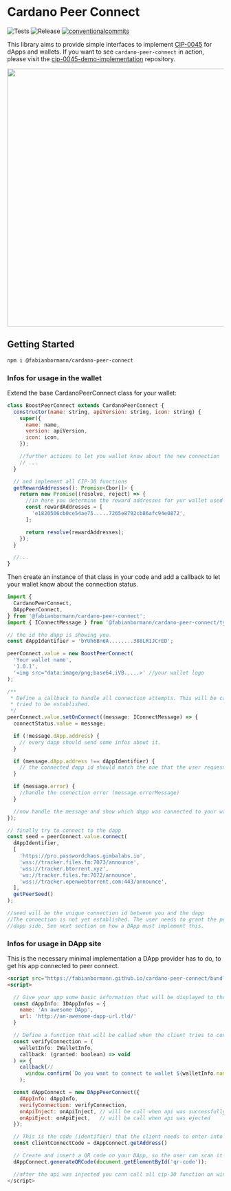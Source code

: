 # Cardano Peer Connect

<p align="left">
<img alt="Tests" src="https://img.shields.io/github/actions/workflow/status/fabianbormann/cardano-peer-connect/test.yml?label=Tests&style=for-the-badge" />
<img alt="Release" src="https://img.shields.io/github/actions/workflow/status/fabianbormann/cardano-peer-connect/release.yml?label=Release&style=for-the-badge" />
<a href="https://conventionalcommits.org"><img alt="conventionalcommits" src="https://img.shields.io/badge/Conventional%20Commits-1.0.0-%23FE5196?logo=conventionalcommits&style=for-the-badge" /></a>
</p>

This library aims to provide simple interfaces to implement [CIP-0045](https://github.com/cardano-foundation/CIPs/pull/395) for dApps and wallets.
If you want to see `cardano-peer-connect` in action, please visit the [cip-0045-demo-implementation](https://github.com/fabianbormann/cip-0045-demo-implementation) repository.

<img src="https://user-images.githubusercontent.com/1525818/209772566-54ac650b-efb2-4f84-8f7b-eaeedb6f5f90.gif" width="600" />

## Getting Started

```zsh
npm i @fabianbormann/cardano-peer-connect
```

### Infos for usage in the wallet

Extend the base CardanoPeerConnect class for your wallet:

```js
class BoostPeerConnect extends CardanoPeerConnect {
  constructor(name: string, apiVersion: string, icon: string) {
    super({
      name: name,
      version: apiVersion,
      icon: icon,
    });

    //further actions to let you wallet know about the new connection
    // ...
  }

  // and implement all CIP-30 functions
  getRewardAddresses(): Promise<Cbor[]> {
    return new Promise((resolve, reject) => {
      //in here you determine the reward addresses for yur wallet used
      const rewardAddresses = [
        'e1820506cb0ce54ae75.....7265e8792cb86afc94e0872',
      ];

      return resolve(rewardAddresses);
    });
  }

  //...
}
```

Then create an instance of that class in your code and add a callback to let your wallet know about the connection status.

```js
import {
  CardanoPeerConnect,
  DAppPeerConnect,
} from '@fabianbormann/cardano-peer-connect';
import { IConnectMessage } from '@fabianbormann/cardano-peer-connect/types';

// the id the dapp is showing you.
const dAppIdentifier = 'bYUh6Bn6A........388LR1JCrED';

peerConnect.value = new BoostPeerConnect(
  'Your wallet name',
  '1.0.1',
  '<img src="data:image/png;base64,iVB.....>' //your wallet logo
);

/**
 * Define a callback to handle all connection attempts. This will be called by the DApp when a connection is
 * tried to be established.
 */
peerConnect.value.setOnConnect((message: IConnectMessage) => {
  connectStatus.value = message;

  if (!message.dApp.address) {
    // every dapp should send some infos about it.
  }

  if (message.dApp.address !== dAppIdentifier) {
    // the connected dapp id should match the one that the user requested
  }

  if (message.error) {
    //handle the connection error (message.errorMessage)
  }

  //now handle the message and show which dapp was connected to your wallet
});

// finally try to connect to the dapp
const seed = peerConnect.value.connect(
  dAppIdentifier,
  [
    'https://pro.passwordchaos.gimbalabs.io',
    'wss://tracker.files.fm:7073/announce',
    'wss://tracker.btorrent.xyz',
    'ws://tracker.files.fm:7072/announce',
    'wss://tracker.openwebtorrent.com:443/announce',
  ],
  getPeerSeed()
);

//seed will be the unique connection id between you and the dapp
//The connection is not yet established. The user needs to grant the permission to establish the connection on the
//dapp side. See next section on how a DApp must implement this.
```

### Infos for usage in DApp site

This is the necessary minimal implementation a DApp provider has to do, to get his app connected to peer connect.

```html
<script src="https://fabianbormann.github.io/cardano-peer-connect/bundle.min.js"></script>
<script>

  // Give your app some basic information that will be displayed to the client wallet when he is connecting to your DApp.
  const dAppInfo: IDAppInfos = {
    name: 'An awesome DApp',
    url: 'http://an-awesome-dapp-url.tld/'
  }

  // Define a function that will be called when the client tries to connect to your DApp.
  const verifyConnection = (
    walletInfo: IWalletInfo,
    callback: (granted: boolean) => void
  ) => {
    callback(//
      window.confirm(`Do you want to connect to wallet ${walletInfo.name} (${walletInfo.address})?`)
    );

  const dAppConnect = new DAppPeerConnect({
    dAppInfo: dAppInfo,
    verifyConnection: verifyConnection,
    onApiInject: onApiInject, // will be call when api was successfully injected
    onApiEject: onApiEject,   // will be call when api was ejected
  });

  // This is the code (identifier) that the client needs to enter into the wallet to connect to your dapp
  const clientConnectCode = dAppConnect.getAddress()

  // Create and insert a QR code on your DApp, so the user can scan it easily in their app
  dAppConnect.generateQRCode(document.getElementById('qr-code'));

  //after the api was injected you cann call all cip-30 function on window.cardanop2p as you would on window.cardano
</script>
```

